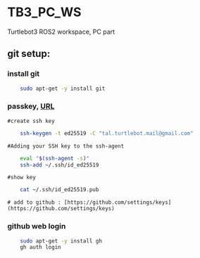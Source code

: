# TB3_PC_WS
Turtlebot3 ROS2 workspace, PC part

## git setup: 

### install git

```bash  
    sudo apt-get -y install git
```

### passkey, [URL](https://docs.github.com/en/authentication/connecting-to-github-with-ssh/generating-a-new-ssh-key-and-adding-it-to-the-ssh-agent)

	#create ssh key
```bash  
	ssh-keygen -t ed25519 -C "tal.turtlebot.mail@gmail.com"
```
	#Adding your SSH key to the ssh-agent
```bash
	eval "$(ssh-agent -s)"
	ssh-add ~/.ssh/id_ed25519
```
	#show key
```bash
	cat ~/.ssh/id_ed25519.pub
```
	# add to github : [https://github.com/settings/keys](https://github.com/settings/keys)

### github web login

```bash  
    sudo apt-get -y install gh
    gh auth login
```